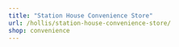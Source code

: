 ```yaml
---
title: "Station House Convenience Store"
url: /hollis/station-house-convenience-store/
shop: convenience
---
```

